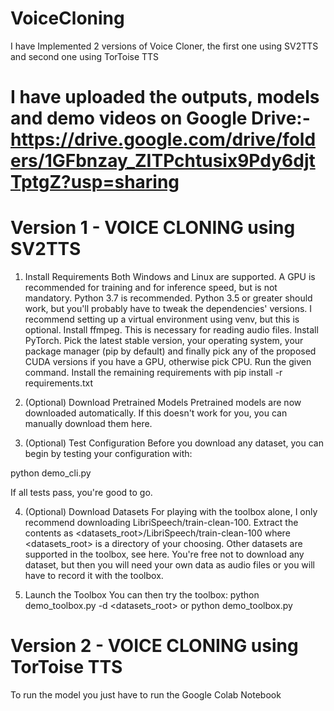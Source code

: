 # VoiceCloning

I have Implemented 2 versions of Voice Cloner, the first one using SV2TTS and second one using TorToise TTS

# I have uploaded the outputs, models and demo videos on Google Drive:- https://drive.google.com/drive/folders/1GFbnzay_ZITPchtusix9Pdy6djtTptgZ?usp=sharing

# Version 1 - VOICE CLONING using SV2TTS

1. Install Requirements
Both Windows and Linux are supported. A GPU is recommended for training and for inference speed, but is not mandatory.
Python 3.7 is recommended. Python 3.5 or greater should work, but you'll probably have to tweak the dependencies' versions. I recommend setting up a virtual environment using venv, but this is optional.
Install ffmpeg. This is necessary for reading audio files.
Install PyTorch. Pick the latest stable version, your operating system, your package manager (pip by default) and finally pick any of the proposed CUDA versions if you have a GPU, otherwise pick CPU. Run the given command.
Install the remaining requirements with pip install -r requirements.txt
2. (Optional) Download Pretrained Models
Pretrained models are now downloaded automatically. If this doesn't work for you, you can manually download them here.

3. (Optional) Test Configuration
Before you download any dataset, you can begin by testing your configuration with:

python demo_cli.py

If all tests pass, you're good to go.

4. (Optional) Download Datasets
For playing with the toolbox alone, I only recommend downloading LibriSpeech/train-clean-100. Extract the contents as <datasets_root>/LibriSpeech/train-clean-100 where <datasets_root> is a directory of your choosing. Other datasets are supported in the toolbox, see here. You're free not to download any dataset, but then you will need your own data as audio files or you will have to record it with the toolbox.

5. Launch the Toolbox
You can then try the toolbox:
python demo_toolbox.py -d <datasets_root>
or
python demo_toolbox.py

# Version 2 - VOICE CLONING using TorToise TTS

To run the model you just have to run the Google Colab Notebook

